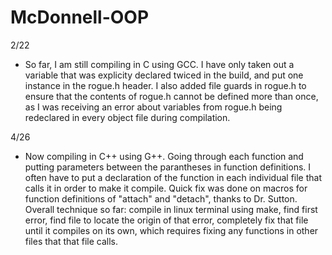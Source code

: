 # McDonnell-OOP

2/22
- So far, I am still compiling in C using GCC.  I have only taken out a variable that was explicity declared twiced in the build, and put one instance in the rogue.h header.  I also added file guards in rogue.h to ensure that the contents of rogue.h cannot be defined more than once, as I was receiving an error about variables from rogue.h being redeclared in every object file during compilation.

4/26
- Now compiling in C++ using G++.  Going through each function and putting parameters between the parantheses in function definitions.  I often have to put a declaration of the function in each individual file that calls it in order to make it compile.  Quick fix was done on macros for function definitions of "attach" and "detach", thanks to Dr. Sutton.  Overall technique so far: compile in linux terminal using make, find first error, find file to locate the origin of that error, completely fix that file until it compiles on its own, which requires fixing any functions in other files that that file calls.
